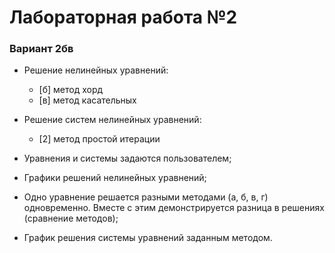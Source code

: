 # Лабораторная работа №2

### Вариант 2бв
-   Решение нелинейных уравнений:
    - \[б] метод хорд
    - \[в] метод касательных
-   Решение систем нелинейных уравнений:
    - \[2] метод простой итерации
    

-   Уравнения и системы задаются пользователем;
-   Графики решений нелинейных уравнений;
-   Одно уравнение решается разными методами (a, б, в, г) одновременно. Вместе с этим демонстрируется разница в решениях (сравнение методов);
-   График решения системы уравнений заданным методом.